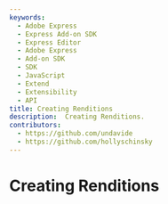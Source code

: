 ```yaml
---
keywords:
  - Adobe Express
  - Express Add-on SDK
  - Express Editor
  - Adobe Express
  - Add-on SDK
  - SDK
  - JavaScript
  - Extend
  - Extensibility
  - API
title: Creating Renditions
description:  Creating Renditions.
contributors:
  - https://github.com/undavide
  - https://github.com/hollyschinsky
---
```

# Creating Renditions